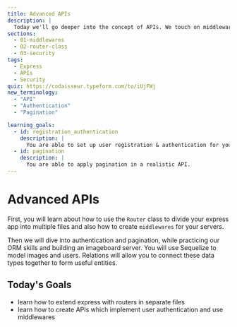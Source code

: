```yaml
---
title: Advanced APIs
description: |
  Today we'll go deeper into the concept of APIs. We touch on middlewares, authentication, and express routers.
sections:
  - 01-middlewares
  - 02-router-class
  - 03-security
tags:
  - Express
  - APIs
  - Security
quiz: https://codaisseur.typeform.com/to/iUjFWj
new_terminology:
  - "API"
  - "Authentication"
  - "Pagination"

learning_goals:
  - id: registration_authentication
    description: |
      You are able to set up user registration & authentication for your back-end.
  - id: pagination
    description: |
      You are able to apply pagination in a realistic API.
---
```


# Advanced APIs

First, you will learn about how to use the `Router` class to divide your express app into multiple files and also how to create `middlewares` for your servers.

Then we will dive into authentication and pagination, while practicing our ORM skills and building an imageboard server.
You will use Sequelize to model images and users.
Relations will allow you to connect these data types together to form useful entities.

## Today's Goals

- learn how to extend express with routers in separate files
- learn how to create APIs which implement user authentication and use middlewares
